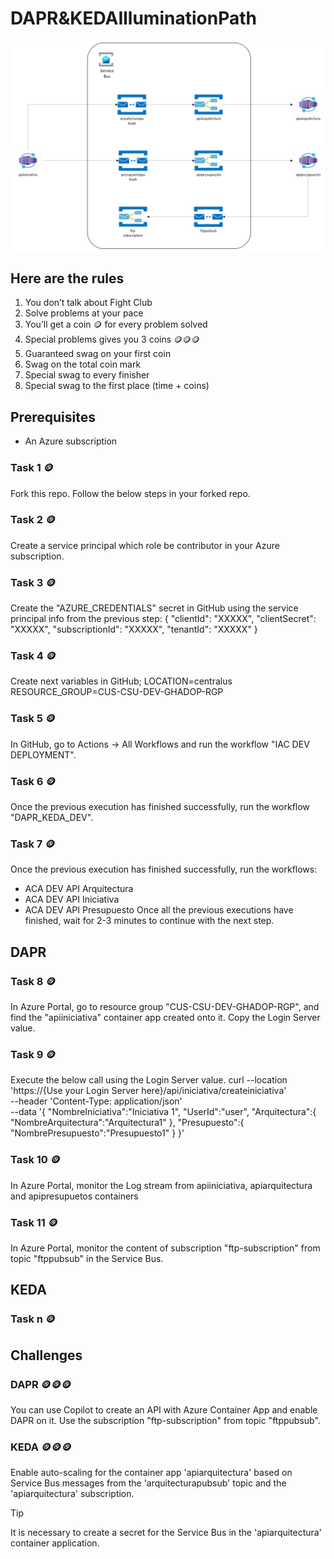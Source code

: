 # DAPR&KEDAIlluminationPath

![Model](https://github.com/letymsft/poi-dapr-and-keda/blob/main/images/ArchitectureDiagram.png)

## Here are the rules
1. You don’t talk about Fight Club
2. Solve problems at your pace
3. You’ll get a coin 🪙 for every problem solved
4. Special problems gives you 3 coins 🪙🪙🪙      
5. Guaranteed swag on your first coin
6. Swag on the total coin mark
7. Special swag to every finisher
8. Special swag to the first place (time + coins)

## Prerequisites
* An Azure subscription

### Task 1 🪙
Fork this repo.
Follow the below steps in your forked repo.

### Task 2 🪙
Create a service principal which role be contributor in your Azure subscription.

### Task 3 🪙
Create the "AZURE_CREDENTIALS" secret in GitHub using the service principal info from the previous step:
{
  "clientId": "XXXXX",
  "clientSecret": "XXXXX",
  "subscriptionId": "XXXXX",
  "tenantId": "XXXXX"
}

### Task 4 🪙
Create next variables in GitHub;
LOCATION=centralus
RESOURCE_GROUP=CUS-CSU-DEV-GHADOP-RGP

### Task 5 🪙
In GitHub, go to Actions -> All Workflows and run the workflow "IAC DEV DEPLOYMENT".

### Task 6 🪙
Once the previous execution has finished successfully, run the workflow "DAPR_KEDA_DEV".

### Task 7 🪙
Once the previous execution has finished successfully, run the workflows:
* ACA DEV API Arquitectura
* ACA DEV API Iniciativa
* ACA DEV API Presupuesto
Once all the previous executions have finished, wait for 2-3 minutes to continue with the next step.

## DAPR

### Task 8 🪙
In Azure Portal, go to resource group "CUS-CSU-DEV-GHADOP-RGP", and find the "apiiniciativa" container app created onto it. Copy the Login Server value.

### Task 9 🪙
Execute the below call using the Login Server value.
curl --location 'https://{Use your Login Server here}/api/iniciativa/createiniciativa' \
--header 'Content-Type: application/json' \
--data '{
    "NombreIniciativa":"Iniciativa 1",
    "UserId":"user",
    "Arquitectura":{
        "NombreArquitectura":"Arquitectura1"
    },
    "Presupuesto":{
        "NombrePresupuesto":"Presupuesto1"
    }
}'

### Task 10 🪙
In Azure Portal, monitor the Log stream from apiiniciativa, apiarquitectura and apipresupuetos containers

### Task 11 🪙
In Azure Portal, monitor the content of subscription "ftp-subscription" from topic "ftppubsub" in the Service Bus.

## KEDA

### Task n 🪙

## Challenges
### DAPR 🪙🪙🪙
You can use Copilot to create an API with Azure Container App and enable DAPR on it. Use the subscription "ftp-subscription" from topic "ftppubsub".

### KEDA 🪙🪙🪙
Enable auto-scaling for the container app 'apiarquitectura' based on Service Bus messages from the 'arquitecturapubsub' topic and the 'apiarquitectura' subscription. 
> [!TIP]
> It is necessary to create a secret for the Service Bus in the 'apiarquitectura' container application.
